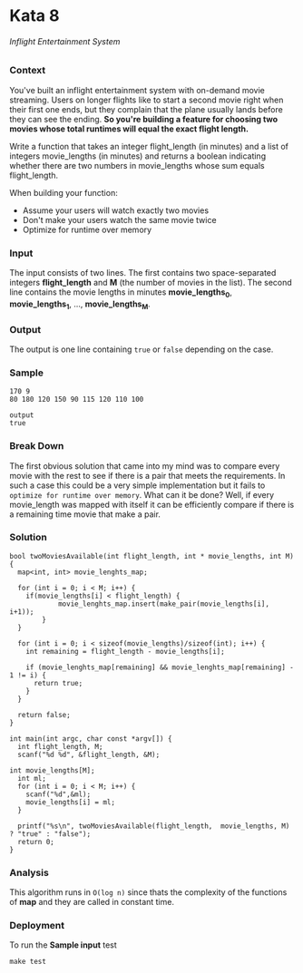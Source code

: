 # Kata 8
###### Inflight Entertainment System
### Context
You've built an inflight entertainment system with on-demand movie streaming. Users on longer flights like to start a second movie right when their first one ends, but they complain that the plane usually lands before they can see the ending. **So you're building a feature for choosing two movies whose total runtimes will equal the exact flight length.**

Write a function that takes an integer flight_length (in minutes) and a list of integers movie_lengths (in minutes) and returns a boolean indicating whether there are two numbers in movie_lengths whose sum equals flight_length.  

When building your function:
  - Assume your users will watch exactly two movies  
  - Don't make your users watch the same movie twice  
  - Optimize for runtime over memory

### Input
The input consists of two lines. The first contains two space-separated integers **flight_length** and **M** (the number of movies in the list). The second line contains the movie lengths in minutes **movie_lengths<sub>0</sub>**, **movie_lengths<sub>1</sub>**, ..., **movie_lengths<sub>M</sub>**.

### Output
The output is one line containing ```true``` or ```false``` depending on the case.

### Sample
```
170 9
80 180 120 150 90 115 120 110 100
```
```
output  
true
```

### Break Down
The first obvious solution that came into my mind was to compare every movie with the rest to see if there is a pair that meets the requirements. In such a case this could be a very simple implementation but it fails to ```optimize for runtime over memory```. What can it be done? Well, if every movie_length was mapped with itself it can be efficiently compare if there is a remaining time movie that make a pair.

### Solution
```
bool twoMoviesAvailable(int flight_length, int * movie_lengths, int M) {
  map<int, int> movie_lenghts_map;

  for (int i = 0; i < M; i++) {
    if(movie_lengths[i] < flight_length) {
			movie_lenghts_map.insert(make_pair(movie_lengths[i], i+1));
		}
  }

  for (int i = 0; i < sizeof(movie_lengths)/sizeof(int); i++) {
    int remaining = flight_length - movie_lengths[i];

    if (movie_lenghts_map[remaining] && movie_lenghts_map[remaining] - 1 != i) {
      return true;
    }
  }

  return false;
}

int main(int argc, char const *argv[]) {
  int flight_length, M;
  scanf("%d %d", &flight_length, &M);

int movie_lengths[M];
  int ml;
  for (int i = 0; i < M; i++) {
    scanf("%d",&ml);
    movie_lengths[i] = ml;
  }

  printf("%s\n", twoMoviesAvailable(flight_length,  movie_lengths, M) ? "true" : "false");
  return 0;
}
```

### Analysis
This algorithm runs in ```O(log n)``` since thats the complexity of the functions of **map** and they are called in constant time.

### Deployment
To run the **Sample input** test  
```
make test
```
